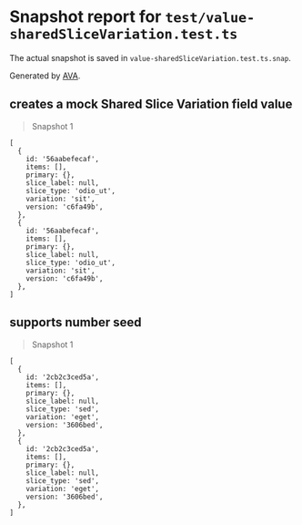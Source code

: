 # Snapshot report for `test/value-sharedSliceVariation.test.ts`

The actual snapshot is saved in `value-sharedSliceVariation.test.ts.snap`.

Generated by [AVA](https://avajs.dev).

## creates a mock Shared Slice Variation field value

> Snapshot 1

    [
      {
        id: '56aabefecaf',
        items: [],
        primary: {},
        slice_label: null,
        slice_type: 'odio_ut',
        variation: 'sit',
        version: 'c6fa49b',
      },
      {
        id: '56aabefecaf',
        items: [],
        primary: {},
        slice_label: null,
        slice_type: 'odio_ut',
        variation: 'sit',
        version: 'c6fa49b',
      },
    ]

## supports number seed

> Snapshot 1

    [
      {
        id: '2cb2c3ced5a',
        items: [],
        primary: {},
        slice_label: null,
        slice_type: 'sed',
        variation: 'eget',
        version: '3606bed',
      },
      {
        id: '2cb2c3ced5a',
        items: [],
        primary: {},
        slice_label: null,
        slice_type: 'sed',
        variation: 'eget',
        version: '3606bed',
      },
    ]
